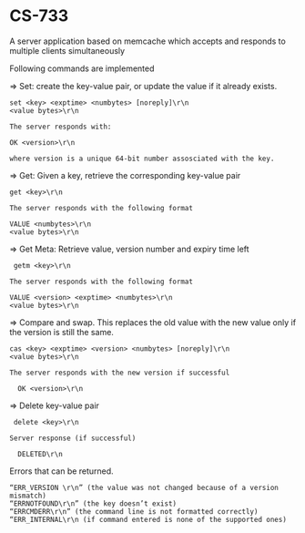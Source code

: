 # CS-733
A server application based on memcache which accepts and responds to multiple clients simultaneously

Following commands are implemented

=>  Set: create the key-value pair, or update the value if it already exists.

    set <key> <exptime> <numbytes> [noreply]\r\n
    <value bytes>\r\n

    The server responds with:

    OK <version>\r\n  

    where version is a unique 64-bit number assosciated with the key.

=>  Get: Given a key, retrieve the corresponding key-value pair

    get <key>\r\n

    The server responds with the following format

    VALUE <numbytes>\r\n
    <value bytes>\r\n

=>  Get Meta: Retrieve value, version number and expiry time left

     getm <key>\r\n

    The server responds with the following format 

    VALUE <version> <exptime> <numbytes>\r\n
    <value bytes>\r\n

=>  Compare and swap. This replaces the old value with the new value only if the version is still the same.

    cas <key> <exptime> <version> <numbytes> [noreply]\r\n
    <value bytes>\r\n

    The server responds with the new version if successful

      OK <version>\r\n

=>  Delete key-value pair

     delete <key>\r\n

    Server response (if successful)

      DELETED\r\n

Errors that can be returned.

    “ERR_VERSION \r\n” (the value was not changed because of a version mismatch)
    “ERRNOTFOUND\r\n” (the key doesn’t exist)
    “ERRCMDERR\r\n” (the command line is not formatted correctly)
    “ERR_INTERNAL\r\n (if command entered is none of the supported ones)




